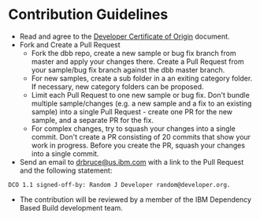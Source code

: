 # Contribution Guidelines
* Read and agree to the [Developer Certificate of Origin](https://github.com/IBM/dbb/blob/master/DCO1.1.txt) document.
* Fork and Create a Pull Request
    * Fork the dbb repo, create a new sample or bug fix branch from master and apply your changes there. Create a Pull Request from your sample/bug fix branch against the dbb master branch.
    * For new samples, create a sub folder in a an exiting category folder.  If necessary, new category folders can be proposed.
    * Limit each Pull Request to one new sample or bug fix. Don't bundle multiple sample/changes (e.g. a new sample and a fix to an existing sample) into a single Pull Request - create one PR for the new sample, and a separate PR for the fix.
    * For complex changes, try to squash your changes into a single commit. Don't create a PR consisting of 20 commits that show your work in progress. Before you create the PR, squash your changes into a single commit.
* Send an email to drbruce@us.ibm.com with a link to the Pull Request and the following statement:
```
DCO 1.1 signed-off-by: Random J Developer random@developer.org.
```
* The contribution will be reviewed by a member of the IBM Dependency Based Build development team. 
